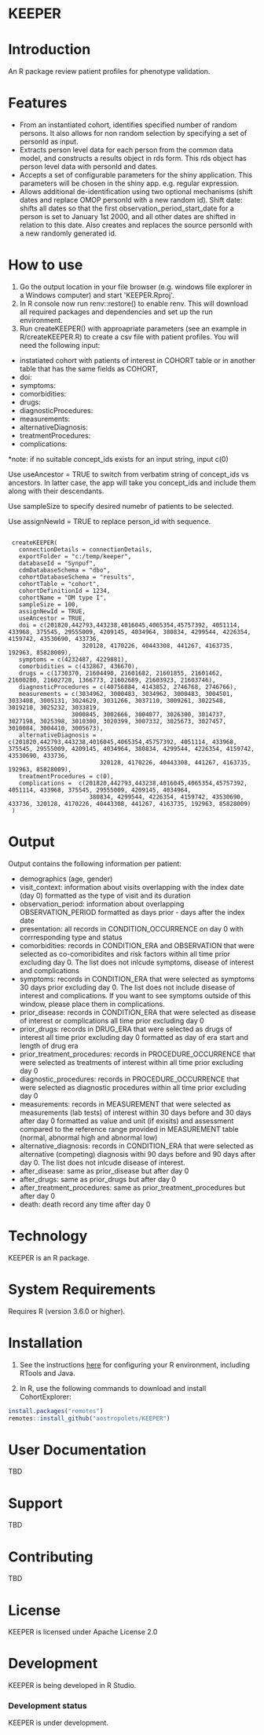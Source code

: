 KEEPER
==============
Introduction
============

An R package review patient profiles for phenotype validation. 


Features
========

- From an instantiated cohort, identifies specified number of random persons. It also allows for non random selection by specifying a set of personId as input.
- Extracts person level data for each person from the common data model, and constructs a results object in rds form. This rds object has person level data with personId and dates.
- Accepts a set of configurable parameters for the shiny application. This parameters will be chosen in the shiny app. e.g. regular expression.
- Allows additional de-identification using two optional mechanisms (shift dates and replace OMOP personId with a new random id). Shift date: shifts all dates so that the first observation_period_start_date for a person is set to January 1st 2000, and all other dates are shifted in relation to this date. Also creates and replaces the source personId with a new randomly generated id.


How to use
==========

1. Go the output location in your file browser (e.g. windows file explorer in a Windows computer) and start 'KEEPER.Rproj'.
2. In R console now run renv::restore() to enable renv. This will download all required packages and dependencies and set up the run environment. 
3. Run createKEEPER() with approapriate parameters (see an example in R/createKEEPER.R) to create a csv file with patient profiles. You will need the following input:

- instatiated cohort with patients of interest in COHORT table or in another table that has the same fields as COHORT, 
- doi: 
- symptoms:
- comorbidities:
- drugs:
- diagnosticProcedures:
- measurements:
- alternativeDiagnosis:
- treatmentProcedures:
- complications:

*note: if no suitable concept_ids exists for an input string, input c(0)


Use useAncestor = TRUE to switch from verbatim string of concept_ids vs ancestors. In latter case, the app will take you concept_ids and include them along with their descendants.

Use sampleSize to specify desired numebr of patients to be selected.

Use assignNewId = TRUE to replace person_id with sequence.


```{r example}

 createKEEPER(
   connectionDetails = connectionDetails,
   exportFolder = "c:/temp/keeper",
   databaseId = "Synpuf",
   cdmDatabaseSchema = "dbo",
   cohortDatabaseSchema = "results",
   cohortTable = "cohort",
   cohortDefinitionId = 1234,
   cohortName = "DM type I",
   sampleSize = 100,
   assignNewId = TRUE,
   useAncestor = TRUE,
   doi = c(201820,442793,443238,4016045,4065354,45757392, 4051114, 433968, 375545, 29555009, 4209145, 4034964, 380834, 4299544, 4226354, 4159742, 43530690, 433736,
                     320128, 4170226, 40443308, 441267, 4163735, 192963, 85828009),
   symptoms = c(4232487, 4229881),
   comorbidities = c(432867, 436670),
   drugs = c(1730370, 21604490, 21601682, 21601855, 21601462, 21600280, 21602728, 1366773, 21602689, 21603923, 21603746),
   diagnosticProcedures = c(40756884, 4143852, 2746768, 2746766),
   measurements	= c(3034962, 3000483, 3034962, 3000483, 3004501, 3033408, 3005131, 3024629, 3031266, 3037110, 3009261, 3022548, 3019210, 3025232, 3033819,
                  3000845, 3002666, 3004077, 3026300, 3014737, 3027198, 3025398, 3010300, 3020399, 3007332, 3025673, 3027457, 3010084, 3004410, 3005673),
   alternativeDiagnosis = c(201820,442793,443238,4016045,4065354,45757392, 4051114, 433968, 375545, 29555009, 4209145, 4034964, 380834, 4299544, 4226354, 4159742, 43530690, 433736,
                          320128, 4170226, 40443308, 441267, 4163735, 192963, 85828009),
   treatmentProcedures = c(0),
   complications =  c(201820,442793,443238,4016045,4065354,45757392, 4051114, 433968, 375545, 29555009, 4209145, 4034964,
                       380834, 4299544, 4226354, 4159742, 43530690, 433736, 320128, 4170226, 40443308, 441267, 4163735, 192963, 85828009)                             
 )

```

Output
==========

Output contains the following information per patient:

- demographics (age, gender)
- visit_context: information about visits overlapping with the index date (day 0) formatted as the type of visit and its duration
- observation_period: information about overlapping OBSERVATION_PERIOD formatted as days prior - days after the index date
- presentation: all records in CONDITION_OCCURRENCE on day 0 with corrresponding type and status
- comorbidities: records in CONDITION_ERA and OBSERVATION that were selected as co-comoribidites and risk factors within all time prior excluding day 0. The list does not inlcude symptoms, disease of interest and complications
- symptoms: records in CONDITION_ERA that were selected as symptoms 30 days prior excluding day 0. The list does not include disease of interest and complications. If you want to see symptoms outside of this window, please place them in complications.
- prior_disease: records in CONDITION_ERA that were selected as disease of interest or complications all time prior excluding day 0
- prior_drugs: records in DRUG_ERA that were selected as drugs of interest all time prior excluding day 0 formatted as day of era start and length of drug era
- prior_treatment_procedures: records in PROCEDURE_OCCURRENCE that were selected as treatments of interest within all time prior excluding day 0
- diagnostic_procedures: records in PROCEDURE_OCCURRENCE that were selected as diagnostic procedures within all time prior excluding day 0
- measurements: records in MEASUREMENT that were selected as measurements (lab tests) of interest within 30 days before and 30 days after day 0 formatted as value and unit (if exisits) and assessment compared to the reference range provided in MEASUREMENT table (normal, abnormal high and abnormal low)
- alternative_diagnosis: records in CONDITION_ERA that were selected as alternative (competing) diagnosis withi 90 days before and 90 days after day 0. The list does not inlcude disease of interest.
- after_disease: same as prior_disease but after day 0
- after_drugs: same as prior_drugs but after day 0 
- after_treatment_procedures: same as prior_treatment_procedures but after day 0
- death: death record any time after day 0


Technology
==========
KEEPER is an R package.

System Requirements
===================
Requires R (version 3.6.0 or higher). 

Installation
=============
1. See the instructions [here](https://ohdsi.github.io/Hades/rSetup.html) for configuring your R environment, including RTools and Java.

2. In R, use the following commands to download and install CohortExplorer:

  ```r
  install.packages("remotes")
  remotes::install_github("aostropolets/KEEPER")
  ```

User Documentation
==================
TBD

Support
=======
TBD

Contributing
============
TBD

License
=======
KEEPER is licensed under Apache License 2.0

Development
===========
KEEPER is being developed in R Studio.

### Development status

KEEPER is under development.
